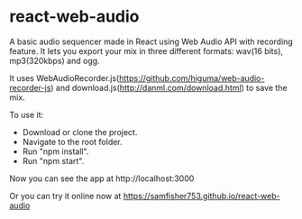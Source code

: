 # react-web-audio

A basic audio sequencer made in React using Web Audio API with recording feature. It lets you export your mix in three different formats: wav(16 bits), mp3(320kbps) and ogg.

It uses WebAudioRecorder.js(https://github.com/higuma/web-audio-recorder-js) and download.js(http://danml.com/download.html) to save the mix.

To use it:
- Download or clone the project.
- Navigate to the root folder.
- Run "npm install".
- Run "npm start".

Now you can see the app at http://localhost:3000

Or you can try it online now at https://samfisher753.github.io/react-web-audio
